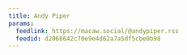 ```yaml
---
title: Andy Piper
params:
  feedlink: https://macaw.social/@andypiper.rss
  feedid: d2068642c70e9e4d62a7a5df5cbe0b98
---
```

